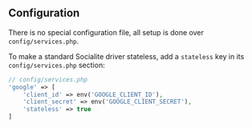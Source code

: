 ## Configuration

There is no special configuration file, all setup 
is done over `config/services.php`.

To make a standard Socialite driver stateless, add 
a `stateless` key in 
its `config/services.php` section:


```php
// config/services.php
'google' => [
    'client_id' => env('GOOGLE_CLIENT_ID'),
    'client_secret' => env('GOOGLE_CLIENT_SECRET'),
    'stateless' => true
]

``` 
